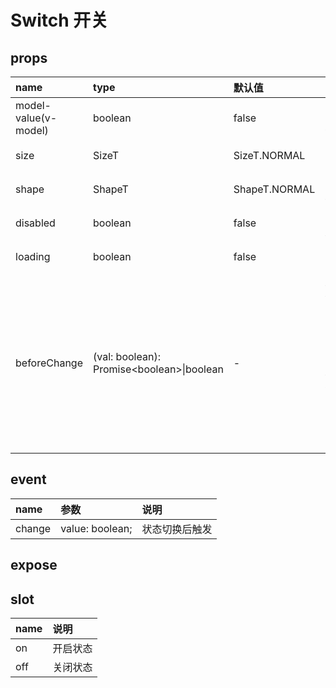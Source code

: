 # Switch 开关

## props

| name                 | type                                        | 默认值        | 说明                                                                                                                                               |
| :------------------- | :------------------------------------------ | :------------ | -------------------------------------------------------------------------------------------------------------------------------------------------- |
| model-value(v-model) | boolean                                     | false         | 可选，双向绑定值                                                                                                                                   |
| size                 | SizeT                                       | SizeT.NORMAL  | 可选，开关尺寸                                                                                                                                     |
| shape                | ShapeT                                      | ShapeT.NORMAL | 可选，开关形状                                                                                                                                     |
| disabled             | boolean                                     | false         | 可选，是否禁用                                                                                                                                     |
| loading              | boolean                                     | false         | 可选，是否加载中                                                                                                                                   |
| beforeChange         | (val: boolean): Promise\<boolean\>\|boolean | -             | 状态改变前的钩子函数，返回 true 或者返回 promise 且 resolve(true)则继续切换，返回 false 或者返回 promise 且被 reject 或 resolve(false)则阻止切换， |

## event

| name   | 参数            | 说明           |
| :----- | :-------------- | :------------- |
| change | value: boolean; | 状态切换后触发 |

## expose

## slot

| name | 说明     |
| :--- | :------- |
| on   | 开启状态 |
| off  | 关闭状态 |
